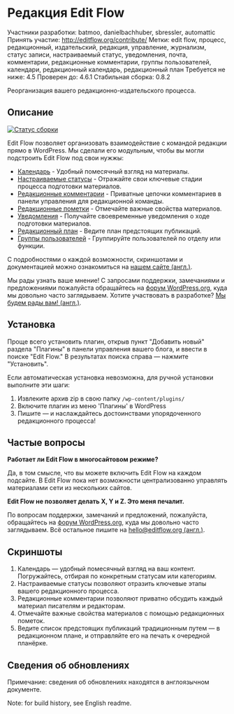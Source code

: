 # Редакция Edit Flow
Участники разработки: batmoo, danielbachhuber, sbressler, automattic
Принять участие: http://editflow.org/contribute/
Метки: edit flow, процесс, редакционный, издательский, редакция, управление, журнализм, статус записи, настраиваемый статус, уведомления, почта, комментарии, редакционные комментарии, группы пользователей, календари, редакционный календарь, редакционный план
Требуется не ниже: 4.5
Проверен до: 4.6.1
Стабильная сборка: 0.8.2

Реорганизация вашего редакционно-издательского процесса.

## Описание

[![Статус сборки](https://travis-ci.org/Automattic/Edit-Flow.svg?branch=master)](https://travis-ci.org/Automattic/Edit-Flow)

Edit Flow позволяет организовать взаимодействие с командой редакции прямо в WordPress. Мы сделали его модульным, чтобы вы могли подстроить Edit Flow под свои нужжы:

* [Календарь](http://editflow.org/features/calendar/) - Удобный помесячный взгляд на материалы.
* [Настраиваемые статусы](http://editflow.org/features/custom-statuses/) - Отражайте свои ключевые стадии процесса подготовки материалов.
* [Редакционные комментарии](http://editflow.org/features/editorial-comments/) - Приватные цепочки комментариев в панели управления для редакционной команды.
* [Редакционные пометки](http://editflow.org/features/editorial-metadata/) - Отмечайте важные свойства материалов.
* [Уведомления](http://editflow.org/features/notifications/) - Получайте своевременные уведомления о ходе подготовки материалов.
* [Редакционный план](http://editflow.org/features/story-budget/) - Ведите план предстоящих публикаций.
* [Группы пользователей](http://editflow.org/features/user-groups/) - Группируйте пользователей по отделу или функции.

С подробностями о каждой возможности, скриншотами и документацией можно ознакомиться на [нашем сайте (англ.)](http://www.editflow.org/).

Мы рады узнать ваше мнение! C запросами поддержки, замечаниями и предложениями пожалуйста обращайтесь на [форум WordPress.org](http://wordpress.org/tags/edit-flow?forum_id=10), куда мы довольно часто заглядываем. Хотите участвовать в разработке? [Мы будем рады вам! (англ.)](http://editflow.org/contribute/).

## Установка

Проще всего установить плагин, открыв пункт "Добавить новый" раздела "Плагины" в панели управления вашего блога, и ввести в поиске "Edit Flow." В результатах поиска справа — нажмите "Установить".

Если автоматическая установка невозможна, для ручной установки выполните эти шаги:

1. Извлеките архив zip в свою папку `/wp-content/plugins/`
2. Включите плагин из меню 'Плагины' в WordPress
3. Пишите — и наслаждайтесь достоинствами упорядоченного редакционного процесса!

## Частые вопросы

**Работает ли Edit Flow в многосайтовом режиме?**

Да, в том смысле, что вы можете включить Edit Flow на каждом подсайте. В Edit Flow пока нет возможности централизованно управлять материалами сети из нескольких сайтов.

**Edit Flow не позволяет делать X, Y и Z. Это меня печалит.**

По вопросам поддержки, замечаний и предложений, пожалуйста, обращайтесь на [форум WordPress.org](http://wordpress.org/tags/edit-flow?forum_id=10), куда мы довольно часто заглядываем. Всё остальное пишите на [hello@editflow.org (англ.)](mailto:hello@editflow.org).

## Скриншоты

1. Календарь — удобный помесячный взгляд на ваш контент. Погружайтесь, отбирая по конкретным статусам или категориям.
2. Настраиваемые статусы позволяют отразить ключевые этапы вашего редакционного процесса.
3. Редакционные комментарии позволяют приватно обсудить каждый материал писателям и редакторам.
4. Отмечайте важные свойства материалов с помощью редакционных пометок.
5. Ведите список предстоящих публикаций традиционным путем — в редакционном плане, и отправляйте его на печать к очередной планёрке.

## Сведения об обновлениях

Примечание: сведения об обновлениях находятся в англоязычном документе.

Note: for build history, see English readme.
